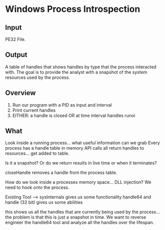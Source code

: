 # Windows Process Introspection

## Input
PE32 File.

## Output
A table of handles that shows handles by type that the process interacted with.
The goal is to provide the analyst with a snapshot of the system resources used
by the process.


## Overview
1. Run our program with a PID as input and interval
2. Print current handles
3. EITHER: a handle is closed OR at time interval handles runoi

## What
Look inside a running process... what useful information can we grab
Every process has a handle table in memory
API calls all return handles to resources... get added to table.

Is it a snapshot? Or do we return results in live time or when it terminates?

closeHandle removes a handle from the process table.


How do we look inside a processes memory space... DLL injection? We need to hook
onto the process.

Existing Tool --> sysInternals gives us some functionality
handle64 and handle (32 bit) gives us some abilities

this shows us all the handles that are currently being used by the process... the problem is that this is just a snapshot in time. We want to reverse engineer the handle64 tool and analyze all the handles over the lifespan.
